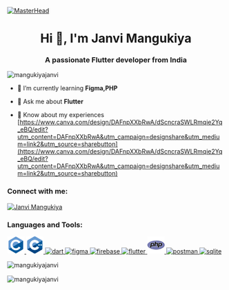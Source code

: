 
[![MasterHead](https://buddy.works/blog/thumbnails/flutter/flutter-cover.png)](https://rishavchanda.io)

<h1 align="center">Hi 👋, I'm Janvi Mangukiya</h1>
<h3 align="center">A passionate Flutter developer from India</h3>



<p align="left"> <img src="https://komarev.com/ghpvc/?username=mangukiyajanvi&label=Profile%20views&color=0e75b6&style=flat" alt="mangukiyajanvi" /> </p>

- 🌱 I’m currently learning **Figma,PHP**

- 💬 Ask me about **Flutter**

- 📄 Know about my experiences [https://www.canva.com/design/DAFnpXXbRwA/dScncraSWLRmqie2Yq_eBQ/edit?utm_content=DAFnpXXbRwA&utm_campaign=designshare&utm_medium=link2&utm_source=sharebutton](https://www.canva.com/design/DAFnpXXbRwA/dScncraSWLRmqie2Yq_eBQ/edit?utm_content=DAFnpXXbRwA&utm_campaign=designshare&utm_medium=link2&utm_source=sharebutton)

<h3 align="left">Connect with me:</h3>
<p align="left">
<a href="https://www.linkedin.com/in/janvi-mangukiya-0b9233267/" target="blank"><img align="center" src="https://raw.githubusercontent.com/rahuldkjain/github-profile-readme-generator/master/src/images/icons/Social/linked-in-alt.svg" alt="Janvi Mangukiya" height="30" width="40" /></a>
</p>

<h3 align="left">Languages and Tools:</h3>
<p align="left"> <a href="https://www.cprogramming.com/" target="_blank" rel="noreferrer"> <img src="https://raw.githubusercontent.com/devicons/devicon/master/icons/c/c-original.svg" alt="c" width="40" height="40"/> </a> <a href="https://www.w3schools.com/cpp/" target="_blank" rel="noreferrer"> <img src="https://raw.githubusercontent.com/devicons/devicon/master/icons/cplusplus/cplusplus-original.svg" alt="cplusplus" width="40" height="40"/> </a> <a href="https://dart.dev" target="_blank" rel="noreferrer"> <img src="https://www.vectorlogo.zone/logos/dartlang/dartlang-icon.svg" alt="dart" width="40" height="40"/> </a> <a href="https://www.figma.com/" target="_blank" rel="noreferrer"> <img src="https://www.vectorlogo.zone/logos/figma/figma-icon.svg" alt="figma" width="40" height="40"/> </a> <a href="https://firebase.google.com/" target="_blank" rel="noreferrer"> <img src="https://www.vectorlogo.zone/logos/firebase/firebase-icon.svg" alt="firebase" width="40" height="40"/> </a> <a href="https://flutter.dev" target="_blank" rel="noreferrer"> <img src="https://www.vectorlogo.zone/logos/flutterio/flutterio-icon.svg" alt="flutter" width="40" height="40"/> </a> <a href="https://www.php.net" target="_blank" rel="noreferrer"> <img src="https://raw.githubusercontent.com/devicons/devicon/master/icons/php/php-original.svg" alt="php" width="40" height="40"/> </a> <a href="https://postman.com" target="_blank" rel="noreferrer"> <img src="https://www.vectorlogo.zone/logos/getpostman/getpostman-icon.svg" alt="postman" width="40" height="40"/> </a> <a href="https://www.sqlite.org/" target="_blank" rel="noreferrer"> <img src="https://www.vectorlogo.zone/logos/sqlite/sqlite-icon.svg" alt="sqlite" width="40" height="40"/> </a> </p>

<p><img align="center" src="https://github-readme-stats.vercel.app/api/top-langs?username=mangukiyajanvi&show_icons=true&locale=en&layout=compact" alt="mangukiyajanvi" /></p>

<p><img align="center" src="https://github-readme-streak-stats.herokuapp.com/?user=mangukiyajanvi&" alt="mangukiyajanvi" /></p>
